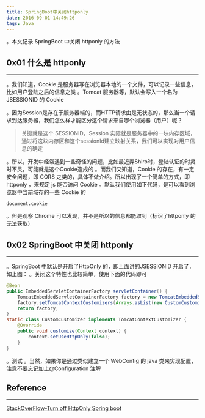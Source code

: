 ```yaml
---
title: SpringBoot中关闭httponly
date: 2016-09-01 14:49:26
tags: Java
---
```


。本文记录 SpringBoot 中关闭 httponly 的方法

## 0x01 什么是 httponly
***
。我们知道，Cookie 是服务器写在浏览器本地的一个文件，可以记录一些信息，比如用户登陆之后的信息之类
。Tomcat 服务器等，默认会写入一个名为JSESSIONID 的 Cookie
<!--more-->


。因为Session是存在于服务器端的，而HTTP请求由是无状态的，那么当一个请求到达服务器，我们怎么样才能区分这个请求来自哪个浏览器（用户）呢？

> 关键就是这个 SESSIONID，Session 实际就是服务器中的一块内存区域，通过将这块内存区和这个sessionId建立映射关系，我们可以实现对用户信息的确定

。所以，开发中经常遇到一些奇怪的问题，比如最近弄Shiro时，登陆认证的时灵时不灵，可能就是这个Cookie造成的
。而我们又知道，Cookie 的存在，有一定安全问题，即 CORS 之类的，具体不做介绍。所以出现了一个简单的方式，即httponly ，来规定 js 能否访问 Cookie
。默认我们使用如下代码，是可以看到浏览器中当前域存的一些 Cookie 的
```
document.cookie
```
。但是观察 Chrome 可以发现，并不是所以的信息都能取到（标识了httponly 的无法获取）


## 0x02 SpringBoot 中关闭 httponly
***
。SpringBoot 中默认是开启了HttpOnly 的，即上面讲的JSESSIONID 开启了，如上图：
。关闭这个特性也比较简单，使用下面的代码即可
```java
@Bean
public EmbeddedServletContainerFactory servletContainer() {
    TomcatEmbeddedServletContainerFactory factory = new TomcatEmbeddedServletContainerFactory();
    factory.setTomcatContextCustomizers(Arrays.asList(new CustomCustomizer()));
    return factory;
}
static class CustomCustomizer implements TomcatContextCustomizer {
    @Override
    public void customize(Context context) {
        context.setUseHttpOnly(false);
    }
}
```

。测试
。当然，如果你是通过类似建立一个 WebConfig 的 java 类来实现配置，注意不要忘记加上@Configuration 注解

## Reference
***
[StackOverFlow-Turn off HttpOnly Spring boot](https://stackoverflow.com/questions/22428233/turn-off-httponly-spring-boot)